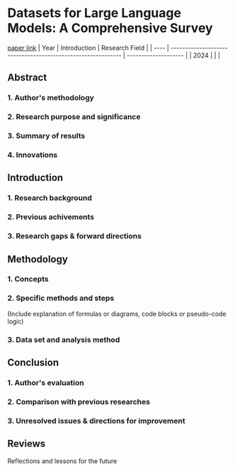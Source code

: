 # Datasets for Large Language Models: A Comprehensive Survey
[paper link](https://arxiv.org/pdf/2402.18041.pdf) 
| Year | Introduction                                                         | Research Field                 |
| ---- | ------------------------------------------------------------ | -------------------- |
| 2024 |          |           |

## Abstract
### 1. Author's methodology 

### 2. Research purpose and significance

### 3. Summary of results 

### 4. Innovations

## Introduction
### 1. Research background 

### 2. Previous achivements

### 3. Research gaps & forward directions 

## Methodology
### 1. Concepts

### 2. Specific methods and steps
(Include explanation of formulas or diagrams, code blocks or pseudo-code logic)

### 3. Data set and analysis method

## Conclusion
### 1. Author's evaluation

### 2. Comparison with previous researches

### 3. Unresolved issues & directions for improvement

## Reviews
Reflections and lessons for the future

